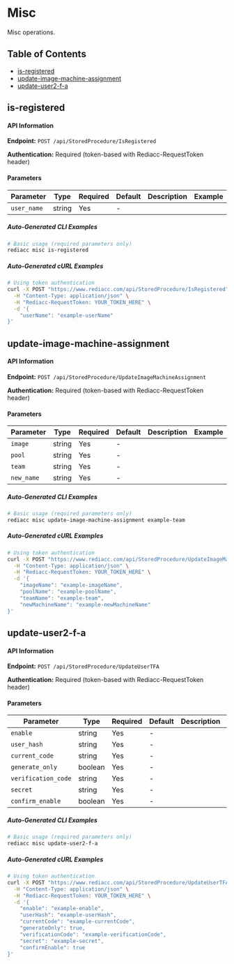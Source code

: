 # Misc

Misc operations.

## Table of Contents

- [is-registered](#is-registered)
- [update-image-machine-assignment](#update-image-machine-assignment)
- [update-user2-f-a](#update-user2-f-a)


## is-registered

#### API Information

**Endpoint:** `POST /api/StoredProcedure/IsRegistered`

**Authentication:** Required (token-based with Rediacc-RequestToken header)

#### Parameters

| Parameter | Type | Required | Default | Description | Example |
|-----------|------|----------|---------|-------------|---------|
| `user_name` | string | Yes | - |  |  |

##### Auto-Generated CLI Examples

```bash
# Basic usage (required parameters only)
rediacc misc is-registered
```

##### Auto-Generated cURL Examples

```bash
# Using token authentication
curl -X POST "https://www.rediacc.com/api/StoredProcedure/IsRegistered" \
  -H "Content-Type: application/json" \
  -H "Rediacc-RequestToken: YOUR_TOKEN_HERE" \
  -d '{
    "userName": "example-userName"
}'
```


## update-image-machine-assignment

#### API Information

**Endpoint:** `POST /api/StoredProcedure/UpdateImageMachineAssignment`

**Authentication:** Required (token-based with Rediacc-RequestToken header)

#### Parameters

| Parameter | Type | Required | Default | Description | Example |
|-----------|------|----------|---------|-------------|---------|
| `image` | string | Yes | - |  |  |
| `pool` | string | Yes | - |  |  |
| `team` | string | Yes | - |  |  |
| `new_name` | string | Yes | - |  |  |

##### Auto-Generated CLI Examples

```bash
# Basic usage (required parameters only)
rediacc misc update-image-machine-assignment example-team
```

##### Auto-Generated cURL Examples

```bash
# Using token authentication
curl -X POST "https://www.rediacc.com/api/StoredProcedure/UpdateImageMachineAssignment" \
  -H "Content-Type: application/json" \
  -H "Rediacc-RequestToken: YOUR_TOKEN_HERE" \
  -d '{
    "imageName": "example-imageName",
    "poolName": "example-poolName",
    "teamName": "example-team",
    "newMachineName": "example-newMachineName"
}'
```


## update-user2-f-a

#### API Information

**Endpoint:** `POST /api/StoredProcedure/UpdateUserTFA`

**Authentication:** Required (token-based with Rediacc-RequestToken header)

#### Parameters

| Parameter | Type | Required | Default | Description | Example |
|-----------|------|----------|---------|-------------|---------|
| `enable` | string | Yes | - |  |  |
| `user_hash` | string | Yes | - |  |  |
| `current_code` | string | Yes | - |  |  |
| `generate_only` | boolean | Yes | - |  |  |
| `verification_code` | string | Yes | - |  |  |
| `secret` | string | Yes | - |  |  |
| `confirm_enable` | boolean | Yes | - |  |  |

##### Auto-Generated CLI Examples

```bash
# Basic usage (required parameters only)
rediacc misc update-user2-f-a
```

##### Auto-Generated cURL Examples

```bash
# Using token authentication
curl -X POST "https://www.rediacc.com/api/StoredProcedure/UpdateUserTFA" \
  -H "Content-Type: application/json" \
  -H "Rediacc-RequestToken: YOUR_TOKEN_HERE" \
  -d '{
    "enable": "example-enable",
    "userHash": "example-userHash",
    "currentCode": "example-currentCode",
    "generateOnly": true,
    "verificationCode": "example-verificationCode",
    "secret": "example-secret",
    "confirmEnable": true
}'
```

